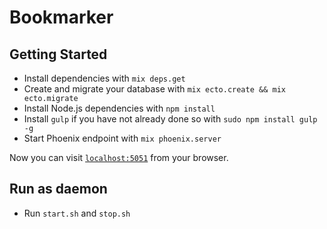 # Bookmarker

## Getting Started

  * Install dependencies with `mix deps.get`
  * Create and migrate your database with `mix ecto.create && mix ecto.migrate`
  * Install Node.js dependencies with `npm install`
  * Install `gulp` if you have not already done so with `sudo npm install gulp -g`
  * Start Phoenix endpoint with `mix phoenix.server`

Now you can visit [`localhost:5051`](http://localhost:5051) from your browser.

## Run as daemon

  * Run `start.sh` and `stop.sh`